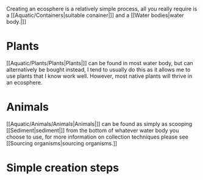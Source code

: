 Creating an ecosphere is a relatively simple process, all you really require is a [[Aquatic/Containers|suitable conainer|]] and a [[Water bodies|water body.|]]

# Plants
[[Aquatic/Plants/Plants|Plants|]] can be found in most water body, but can alternatively be bought instead, I tend to usually do this as it allows me to use plants that I know work well. However, most native plants will thrive in an ecosphere.

# Animals
[[Aquatic/Animals/Animals|Animals|]] can be found as simply as scooping [[Sediment|sediment|]] from the bottom of whatever water body you choose to use, for more information on collection techniques please see [[Sourcing organisms|sourcing organisms.]] 

# Simple creation steps

 